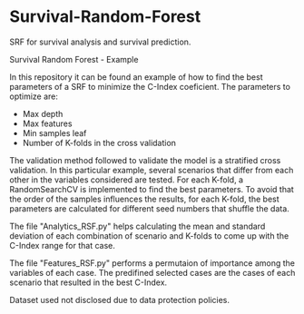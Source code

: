 # Survival-Random-Forest
SRF for survival analysis and survival prediction.

Survival Random Forest - Example

In this repository it can be found an example of how to find the best parameters of a SRF to minimize the C-Index coeficient.
The parameters to optimize are:
- Max depth
- Max features
- Min samples leaf
- Number of K-folds in the cross validation

The validation method followed to validate the model is a stratified cross validation.
In this particular example, several scenarios that differ from each other in the variables considered are tested.
For each K-fold, a RandomSearchCV is implemented to find the best parameters.
To avoid that the order of the samples influences the results, for each K-fold, the best parameters are calculated for different seed numbers that shuffle the data.

The file "Analytics_RSF.py" helps calculating the mean and standard deviation of each combination of scenario and K-folds to come up with the C-Index range for that case.

The file "Features_RSF.py" performs a permutaion of importance among the variables of each case. The predifined selected cases are the cases of each scenario that resulted in the best C-Index.

Dataset used not disclosed due to data protection policies.
